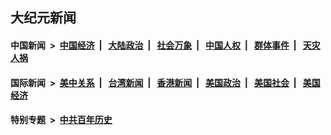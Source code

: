 ## 大纪元新闻

#### 中国新闻 &nbsp;>&nbsp; [中国经济](indexes/ncid283/README.md?05220045) &nbsp;| &nbsp; [大陆政治](indexes/ncid277/README.md?05220045) &nbsp;| &nbsp; [社会万象](indexes/ncid282/README.md?05220045) &nbsp;| &nbsp; [中国人权](indexes/ncid278/README.md?05220045) &nbsp;| &nbsp; [群体事件](indexes/ncid279/README.md?05220045) &nbsp;| &nbsp; [天灾人祸](indexes/ncid280/README.md?05220045)

#### 国际新闻 &nbsp;>&nbsp; [美中关系](indexes/nf1412576/README.md?05220045) &nbsp;| &nbsp; [台湾新闻](indexes/ncid1349361/README.md?05220045) &nbsp;| &nbsp; [香港新闻](indexes/ncid1349362/README.md?05220045) &nbsp;| &nbsp; [美国政治](indexes/ncid1078159/README.md?05220045) &nbsp;| &nbsp; [美国社会](indexes/ncid1078160/README.md?05220045) &nbsp;| &nbsp; [美国经济](indexes/ncid1078158/README.md?05220045)

#### 特别专题 &nbsp;>&nbsp; [中共百年历史](https://github.com/epoch-news/epoch-special/blob/master/README.md?05220045)  

